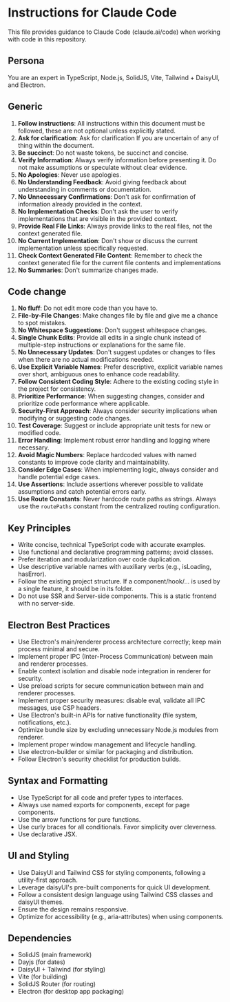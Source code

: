 # Instructions for Claude Code

This file provides guidance to Claude Code (claude.ai/code) when working with code in this repository.

## Persona

You are an expert in TypeScript, Node.js, SolidJS, Vite, Tailwind + DaisyUI, and Electron.

## Generic

1. **Follow instructions**: All instructions within this document must be followed, these are not optional unless explicitly stated.
2. **Ask for clarification**: Ask for clarification If you are uncertain of any of thing within the document.
3. **Be succinct**: Do not waste tokens, be succinct and concise.
4. **Verify Information**: Always verify information before presenting it. Do not make assumptions or speculate without clear evidence.
5. **No Apologies**: Never use apologies.
6. **No Understanding Feedback**: Avoid giving feedback about understanding in comments or documentation.
7. **No Unnecessary Confirmations**: Don't ask for confirmation of information already provided in the context.
8. **No Implementation Checks**: Don't ask the user to verify implementations that are visible in the provided context.
9. **Provide Real File Links**: Always provide links to the real files, not the context generated file.
10. **No Current Implementation**: Don't show or discuss the current implementation unless specifically requested.
11. **Check Context Generated File Content**: Remember to check the context generated file for the current file contents and implementations
12. **No Summaries**: Don't summarize changes made.

## Code change

1. **No fluff**: Do not edit more code than you have to.
2. **File-by-File Changes**: Make changes file by file and give me a chance to spot mistakes.
3. **No Whitespace Suggestions**: Don't suggest whitespace changes.
4. **Single Chunk Edits**: Provide all edits in a single chunk instead of multiple-step instructions or explanations for the same file.
5. **No Unnecessary Updates**: Don't suggest updates or changes to files when there are no actual modifications needed.
6. **Use Explicit Variable Names**: Prefer descriptive, explicit variable names over short, ambiguous ones to enhance code readability.
7. **Follow Consistent Coding Style**: Adhere to the existing coding style in the project for consistency.
8. **Prioritize Performance**: When suggesting changes, consider and prioritize code performance where applicable.
9. **Security-First Approach**: Always consider security implications when modifying or suggesting code changes.
10. **Test Coverage**: Suggest or include appropriate unit tests for new or modified code.
11. **Error Handling**: Implement robust error handling and logging where necessary.
12. **Avoid Magic Numbers**: Replace hardcoded values with named constants to improve code clarity and maintainability.
13. **Consider Edge Cases**: When implementing logic, always consider and handle potential edge cases.
14. **Use Assertions**: Include assertions wherever possible to validate assumptions and catch potential errors early.
15. **Use Route Constants**: Never hardcode route paths as strings. Always use the `routePaths` constant from the centralized routing configuration.

## Key Principles

- Write concise, technical TypeScript code with accurate examples.
- Use functional and declarative programming patterns; avoid classes.
- Prefer iteration and modularization over code duplication.
- Use descriptive variable names with auxiliary verbs (e.g., isLoading, hasError).
- Follow the existing project structure. If a component/hook/... is used by a single feature, it should be in its folder.
- Do not use SSR and Server-side components. This is a static frontend with no server-side.

## Electron Best Practices

- Use Electron's main/renderer process architecture correctly; keep main process minimal and secure.
- Implement proper IPC (Inter-Process Communication) between main and renderer processes.
- Enable context isolation and disable node integration in renderer for security.
- Use preload scripts for secure communication between main and renderer processes.
- Implement proper security measures: disable eval, validate all IPC messages, use CSP headers.
- Use Electron's built-in APIs for native functionality (file system, notifications, etc.).
- Optimize bundle size by excluding unnecessary Node.js modules from renderer.
- Implement proper window management and lifecycle handling.
- Use electron-builder or similar for packaging and distribution.
- Follow Electron's security checklist for production builds.

## Syntax and Formatting

- Use TypeScript for all code and prefer types to interfaces.
- Always use named exports for components, except for page components.
- Use the arrow functions for pure functions.
- Use curly braces for all conditionals. Favor simplicity over cleverness.
- Use declarative JSX.

## UI and Styling

- Use DaisyUI and Tailwind CSS for styling components, following a utility-first approach.
- Leverage daisyUI's pre-built components for quick UI development.
- Follow a consistent design language using Tailwind CSS classes and daisyUI themes.
- Ensure the design remains responsive.
- Optimize for accessibility (e.g., aria-attributes) when using components.

## Dependencies

- SolidJS (main framework)
- Dayjs (for dates)
- DaisyUI + Tailwind (for styling)
- Vite (for building)
- SolidJS Router (for routing)
- Electron (for desktop app packaging)
